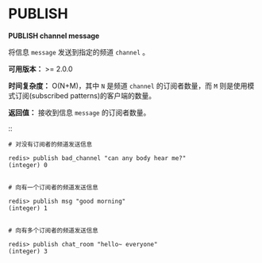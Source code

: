# PUBLISH


**PUBLISH channel message**

将信息 ``message`` 发送到指定的频道 ``channel`` 。

**可用版本：**
    >= 2.0.0

**时间复杂度：**
    O(N+M)，其中 ``N`` 是频道 ``channel`` 的订阅者数量，而 ``M`` 则是使用模式订阅(subscribed patterns)的客户端的数量。

**返回值：**
    接收到信息 ``message`` 的订阅者数量。

::

    # 对没有订阅者的频道发送信息

    redis> publish bad_channel "can any body hear me?"
    (integer) 0


    # 向有一个订阅者的频道发送信息

    redis> publish msg "good morning"
    (integer) 1


    # 向有多个订阅者的频道发送信息

    redis> publish chat_room "hello~ everyone"
    (integer) 3
